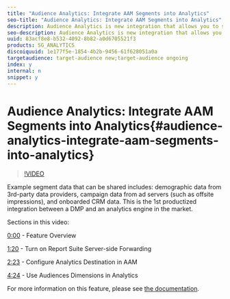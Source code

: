 ```yaml
---
title: "Audience Analytics: Integrate AAM Segments into Analytics"
seo-title: "Audience Analytics: Integrate AAM Segments into Analytics"
description: Audience Analytics is new integration that allows you to share segments from Audience Manager (AAM) to Analytics (AA) in real-time to inform audience discovery, segmentation, and optimization.
seo-description: Audience Analytics is new integration that allows you to share segments from Audience Manager (AAM) to Analytics (AA) in real-time to inform audience discovery, segmentation, and optimization.
uuid: 83acf8e8-b532-4092-8b82-a0d6705521f3
products: SG_ANALYTICS
discoiquuid: 1e177f5e-1854-4b2b-9456-61f628051a0a
targetaudience: target-audience new;target-audience ongoing
index: y
internal: n
snippet: y
---
```


# Audience Analytics: Integrate AAM Segments into Analytics{#audience-analytics-integrate-aam-segments-into-analytics}

>[!VIDEO](https://video.tv.adobe.com/v/25450/?quality=12)

Example segment data that can be shared includes: demographic data from 3rd-party data providers, campaign data from ad servers (such as offsite impressions), and onboarded CRM data. This is the 1st productized integration between a DMP and an analytics engine in the market.

Sections in this video:

[0:00](https://www.youtube.com/watch?v=_9DvwgHNuyo&t=0s) - Feature Overview

[1:20](https://www.youtube.com/watch?v=_9DvwgHNuyo&t=80s) - Turn on Report Suite Server-side Forwarding

[2:23](https://www.youtube.com/watch?v=_9DvwgHNuyo&t=143s) - Configure Analytics Destination in AAM

[4:24](https://www.youtube.com/watch?v=_9DvwgHNuyo&t=264s) - Use Audiences Dimensions in Analytics

For more information on this feature, please see [the documentation](https://marketing.adobe.com/resources/help/en_US/analytics/audiences/).
